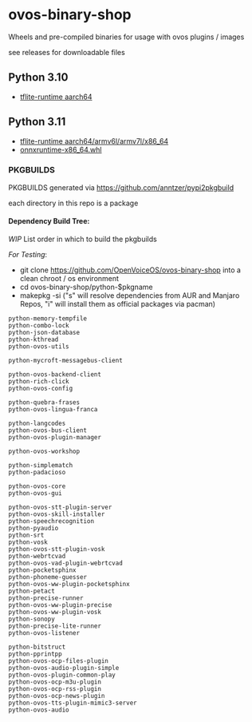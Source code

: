 # ovos-binary-shop
Wheels and pre-compiled binaries for usage with ovos plugins / images


see releases for downloadable files


## Python 3.10

- [tflite-runtime aarch64](https://github.com/OpenVoiceOS/ovos-binary-shop/releases/tag/tflite-runtime_python_3.10_aarch64.whl)


## Python 3.11

- [tflite-runtime aarch64/armv6l/armv7l/x86_64](https://github.com/OpenVoiceOS/ovos-binary-shop/releases/tag/tflite-runtime_python3.11_linux_aarch64%2Farmv6l%2Farmv7l%2Fx86_64.whl)
- [onnxruntime-x86_64.whl ](https://github.com/OpenVoiceOS/ovos-binary-shop/releases/tag/tflite-runtime_python3.11_linux_aarch64%2Farmv6l%2Farmv7l%2Fx86_64.whl)


### PKGBUILDS

PKGBUILDS generated via https://github.com/anntzer/pypi2pkgbuild

each directory in this repo is a package

#### Dependency Build Tree:

*WIP* List order in which to build the pkgbuilds

*For Testing*:
- git clone https://github.com/OpenVoiceOS/ovos-binary-shop into a clean chroot / os environment
- cd ovos-binary-shop/python-$pkgname
- makepkg -si ("s" will resolve dependencies from AUR and Manjaro Repos, "i" will install them as official packages via pacman)

```
python-memory-tempfile
python-combo-lock
python-json-database
python-kthread
python-ovos-utils

python-mycroft-messagebus-client

python-ovos-backend-client
python-rich-click
python-ovos-config

python-quebra-frases
python-ovos-lingua-franca

python-langcodes
python-ovos-bus-client
python-ovos-plugin-manager

python-ovos-workshop

python-simplematch
python-padacioso

python-ovos-core
python-ovos-gui

python-ovos-stt-plugin-server
python-ovos-skill-installer
python-speechrecognition
python-pyaudio
python-srt
python-vosk
python-ovos-stt-plugin-vosk
python-webrtcvad
python-ovos-vad-plugin-webrtcvad
python-pocketsphinx
python-phoneme-guesser
python-ovos-ww-plugin-pocketsphinx
python-petact
python-precise-runner
python-ovos-ww-plugin-precise
python-ovos-ww-plugin-vosk
python-sonopy
python-precise-lite-runner
python-ovos-listener

python-bitstruct
python-pprintpp
python-ovos-ocp-files-plugin
python-ovos-audio-plugin-simple
python-ovos-plugin-common-play
python-ovos-ocp-m3u-plugin
python-ovos-ocp-rss-plugin
python-ovos-ocp-news-plugin
python-ovos-tts-plugin-mimic3-server
python-ovos-audio
```
